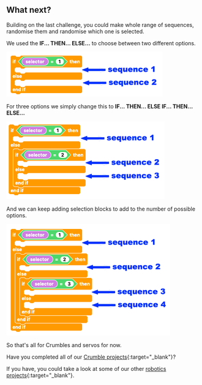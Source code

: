 ## What next?

Building on the last challenge, you could make whole range of sequences, randomise them and randomise which one is selected.

We used the **IF... THEN... ELSE...** to choose between two different options.

![IF THE ELSE](images/whatNext_2options.png)

For three options we simply change this to **IF... THEN... ELSE IF... THEN... ELSE...**

![IF THE ELSE x2](images/whatNext_3options.png)

And we can keep adding selection blocks to add to the number of possible options.

![IF THE ELSE x3](images/whatNext_4options.png)

So that's all for Crumbles and servos for now.

Have you completed all of our [Crumble projects](https://projects.raspberrypi.org/en/projects?software%5B%5D=crumble){:target="_blank"}?

If you have, you could take a look at some of our other [robotics projects](https://projects.raspberrypi.org/en/projects/?interests[]=robotics){:target="_blank"}.
